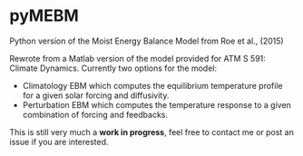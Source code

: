 # pyMEBM
Python version of the Moist Energy Balance Model from Roe et al., (2015)

Rewrote from a Matlab version of the model provided for ATM S 591: Climate Dynamics.
Currently two options for the model:
* Climatology EBM which computes the equilibrium temperature profile for a given solar forcing and diffusivity.
* Perturbation EBM which computes the temperature response to a given combination of forcing and feedbacks.

This is still very much a **work in progress**, feel free to contact me or post an issue if you are interested.
